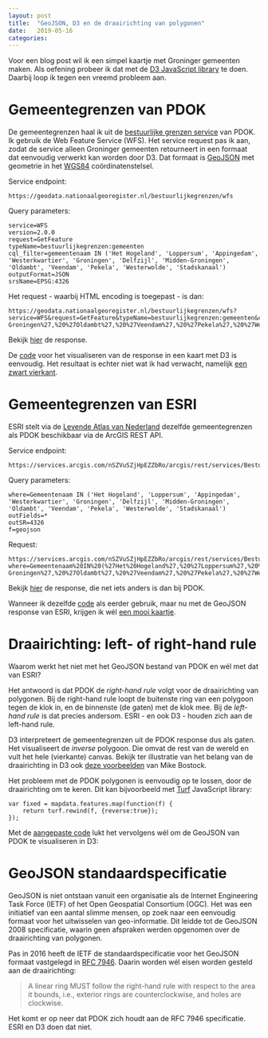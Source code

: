 ```yaml
---
layout: post
title:  "GeoJSON, D3 en de draairichting van polygonen"
date:   2019-05-16 
categories: 
---
```

Voor een blog post wil ik een simpel kaartje met Groninger gemeenten maken. Als oefening probeer ik dat met de [D3 JavaScript library](https://en.wikipedia.org/wiki/D3.js) te doen. Daarbij loop ik tegen een vreemd probleem aan.


# Gemeentegrenzen van PDOK
De gemeentegrenzen haal ik uit de [bestuurlijke grenzen service](https://www.pdok.nl/introductie/-/article/bestuurlijke-grenzen) van PDOK. Ik gebruik de Web Feature Service (WFS). Het service request pas ik aan, zodat de service alleen Groninger gemeenten retourneert in een formaat dat eenvoudig verwerkt kan worden door D3. Dat formaat is [GeoJSON](https://geojson.org/) met geometrie in het [WGS84](https://nl.wikipedia.org/wiki/WGS_84) coördinatenstelsel.
 
Service endpoint: 
```
https://geodata.nationaalgeoregister.nl/bestuurlijkegrenzen/wfs
```    
Query parameters:
```
service=WFS
version=2.0.0
request=GetFeature
typeName=bestuurlijkegrenzen:gemeenten
cql_filter=gemeentenaam IN ('Het Hogeland', 'Loppersum', 'Appingedam', 'Westerkwartier', 'Groningen', 'Delfzijl', 'Midden-Groningen', 'Oldambt', 'Veendam', 'Pekela', 'Westerwolde', 'Stadskanaal')
outputFormat=JSON
srsName=EPSG:4326
```
Het request - waarbij HTML encoding is toegepast - is dan:
```
https://geodata.nationaalgeoregister.nl/bestuurlijkegrenzen/wfs?service=WFS&request=GetFeature&typeName=bestuurlijkegrenzen:gemeenten&cql_filter=gemeentenaam%20IN%20(%27Het%20Hogeland%27,%20%27Loppersum%27,%20%27Appingedam%27,%20%27Westerkwartier%27,%20%27Groningen%27,%20%27Delfzijl%27,%20%27Midden-Groningen%27,%20%27Oldambt%27,%20%27Veendam%27,%20%27Pekela%27,%20%27Westerwolde%27,%20%27Stadskanaal%27)&outputFormat=JSON&srsName=EPSG:4326
```
Bekijk [hier](https://geodata.nationaalgeoregister.nl/bestuurlijkegrenzen/wfs?service=WFS&request=GetFeature&typeName=bestuurlijkegrenzen:gemeenten&cql_filter=gemeentenaam%20IN%20(%27Het%20Hogeland%27,%20%27Loppersum%27,%20%27Appingedam%27,%20%27Westerkwartier%27,%20%27Groningen%27,%20%27Delfzijl%27,%20%27Midden-Groningen%27,%20%27Oldambt%27,%20%27Veendam%27,%20%27Pekela%27,%20%27Westerwolde%27,%20%27Stadskanaal%27)&outputFormat=JSON&srsName=EPSG:4326) de response.

De [code](https://gist.github.com/FrieseWoudloper/0ff8a3e6824c427554ec603d34861a04#file-index-html) voor het visualiseren van de response in een kaart met D3 is eenvoudig. Het resultaat is echter niet wat ik had verwacht, namelijk [een zwart vierkant](https://bl.ocks.org/FrieseWoudloper/0ff8a3e6824c427554ec603d34861a04).

# Gemeentegrenzen van ESRI
ESRI stelt via de [Levende Atlas van Nederland](http://livingatlas-dcdev.opendata.arcgis.com/datasets/1b3840e5009742ae8b5698eafa438035_0) dezelfde gemeentegrenzen als PDOK beschikbaar via de ArcGIS REST API.

Service endpoint:
```
https://services.arcgis.com/nSZVuSZjHpEZZbRo/arcgis/rest/services/Bestuurlijke_Grenzen_Gemeenten_2019/FeatureServer/0/query 
```
Query parameters:
```
where=Gemeentenaam IN ('Het Hogeland', 'Loppersum', 'Appingedam', 'Westerkwartier', 'Groningen', 'Delfzijl', 'Midden-Groningen', 'Oldambt', 'Veendam', 'Pekela', 'Westerwolde', 'Stadskanaal')
outFields=*
outSR=4326
f=geojson
```
Request:
```
https://services.arcgis.com/nSZVuSZjHpEZZbRo/arcgis/rest/services/Bestuurlijke_Grenzen_Gemeenten_2019/FeatureServer/0/query?where=Gemeentenaam%20IN%20(%27Het%20Hogeland%27,%20%27Loppersum%27,%20%27Appingedam%27,%20%27Westerkwartier%27,%20%27Groningen%27,%20%27Delfzijl%27,%20%27Midden-Groningen%27,%20%27Oldambt%27,%20%27Veendam%27,%20%27Pekela%27,%20%27Westerwolde%27,%20%27Stadskanaal%27)&outFields=*&outSR=4326&f=geojson
```
Bekijk [hier](https://services.arcgis.com/nSZVuSZjHpEZZbRo/arcgis/rest/services/Bestuurlijke_Grenzen_Gemeenten_2019/FeatureServer/0/query?where=Gemeentenaam%20IN%20(%27Het%20Hogeland%27,%20%27Loppersum%27,%20%27Appingedam%27,%20%27Westerkwartier%27,%20%27Groningen%27,%20%27Delfzijl%27,%20%27Midden-Groningen%27,%20%27Oldambt%27,%20%27Veendam%27,%20%27Pekela%27,%20%27Westerwolde%27,%20%27Stadskanaal%27)&outFields=*&outSR=4326&f=geojson) de response, die net iets anders is dan bij PDOK.

Wanneer ik dezelfde [code](https://gist.github.com/FrieseWoudloper/534072d43823d039498a7fa7f830510e#file-index-html) als eerder gebruik, maar nu met de GeoJSON response van ESRI, krijgen ik wél [een mooi kaartje](https://bl.ocks.org/FrieseWoudloper/534072d43823d039498a7fa7f830510e).

# Draairichting: left- of right-hand rule

Waarom werkt het niet met het GeoJSON bestand van PDOK en wél met dat van ESRI?     

Het antwoord is dat PDOK de _right-hand rule_ volgt voor de draairichting van polygonen. Bij de right-hand rule loopt de buitenste ring van een polygoon tegen de klok in, en de binnenste (de gaten) met de klok mee. Bij de _left-hand rule_ is dat precies andersom. ESRI - en ook D3 - houden zich aan de left-hand rule. 

D3 interpreteert de gemeentegrenzen uit de PDOK response dus als gaten. Het visualiseert de _inverse_ polygoon. Die omvat de rest van de wereld en vult het hele (vierkante) canvas. Bekijk ter illustratie van het belang van de draairichting in D3 ook [deze voorbeelden](https://bl.ocks.org/mbostock/a7bdfeb041e850799a8d3dce4d8c50c8) van Mike Bostock.

Het probleem met de PDOK polygonen is eenvoudig op te lossen, door de draairichting om te keren. Dit kan bijvoorbeeld met [Turf](https://turfjs.org/) JavaScript library:
```
var fixed = mapdata.features.map(function(f) {
    return turf.rewind(f, {reverse:true});
});
```	
Met de [aangepaste code](https://gist.github.com/FrieseWoudloper/db271923645400786c1696fd80024bb0#file-index-html) lukt het vervolgens wél om de GeoJSON van PDOK te visualiseren in D3:
<style>
    path {
        fill: #ccc;
        stroke: #fff;
        stroke-width: .5px;
    }
    path:hover {
        fill: orange;
    }
    div.tooltip { 
        position: absolute;     
        text-align: center;     
        width: 80px;          
        height: 14px;         
        padding: 2px;       
        font: 12px sans-serif;    
        background: #fff; 
        border: 0px;        
        pointer-events: none;     
    }
</style>
<script src="https://d3js.org/d3.v4.min.js"></script>
<script src="https://cdnjs.cloudflare.com/ajax/libs/Turf.js/5.1.5/turf.min.js"></script>
<div class="graph"></div>
<script>
    var width = 700, height = 400;
    var svg = d3.select(".graph").append("svg")
                                 .attr("viewBox", "0 0 " + (width) + " " + (height))
                                 .style("max-width", "700px");
    var url = "https://geodata.nationaalgeoregister.nl/bestuurlijkegrenzen/wfs?service=wfs&request=GetFeature&typeName=bestuurlijkegrenzen:gemeenten&cql_filter=gemeentenaam%20IN%20(%27Het%20Hogeland%27,%20%27Loppersum%27,%20%27Appingedam%27,%20%27Westerkwartier%27,%20%27Groningen%27,%20%27Delfzijl%27,%20%27Midden-Groningen%27,%20%27Oldambt%27,%20%27Veendam%27,%20%27Pekela%27,%20%27Westerwolde%27,%20%27Stadskanaal%27)&outputFormat=json&srsName=EPSG:4326"; 
    var tooltip = d3.select("body")
	                .append("div") 
                    .attr("class", "tooltip")       
                    .style("opacity", 0);
    d3.json(url, function(error, mapdata) {
        var fixed = mapdata.features.map(function(f) {
            return turf.rewind(f, {reverse:true}); 
        });
        var projection = d3.geoMercator();
        var path = d3.geoPath().projection(projection);
        projection.fitSize([width, height], {"type": "FeatureCollection", "features": fixed});
		console.log(fixed);
        svg.append("g")
           .attr("class", "gemeente")
           .selectAll("path")
           .data(fixed)
           .enter()
           .append("path")
           .attr("d", path)
		   .on("mouseover", function(d) {    
               tooltip.transition()    
                      .duration(200)    
                      .style("opacity", .9);    
               tooltip.html(d.properties.gemeentenaam)  
                      .style("left", (d3.event.pageX) + "px")   
                      .style("top", (d3.event.pageY - 28) + "px");  
           })          
           .on("mouseout", function(d) {   
               tooltip.transition()    
                      .duration(500)    
                      .style("opacity", 0); 
           });
		   
    });
</script>

# GeoJSON standaardspecificatie

GeoJSON is niet ontstaan vanuit een organisatie als de Internet Engineering Task Force (IETF) of het Open Geospatial Consortium (OGC). Het was een initiatief van een aantal slimme mensen, op zoek naar een eenvoudig formaat voor het uitwisselen van geo-informatie. Dit leidde tot de GeoJSON 2008 specificatie, waarin geen afspraken werden opgenomen over de draairichting van polygonen.

Pas in 2016 heeft de IETF de standaardspecificatie voor het GeoJSON formaat vastgelegd in [RFC 7946](https://tools.ietf.org/html/rfc7946). Daarin worden wél eisen worden gesteld aan de draairichting:

>A linear ring MUST follow the right-hand rule with respect to the area it bounds, i.e., exterior rings are counterclockwise, and holes are clockwise.

Het komt er op neer dat PDOK zich houdt aan de RFC 7946 specificatie. ESRI en D3 doen dat niet.